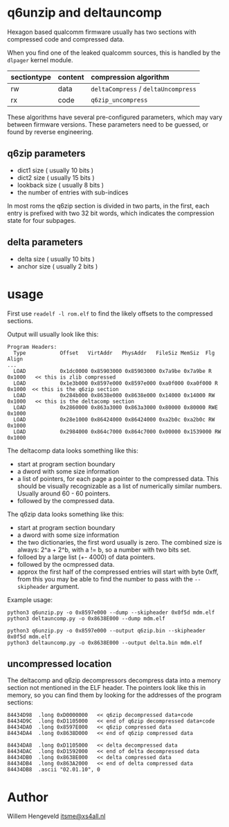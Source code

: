 # q6unzip and deltauncomp

Hexagon based qualcomm firmware usually has two sections with compressed code and compressed data.

When you find one of the leaked qualcomm sources, this is handled by the `dlpager` kernel module.

| sectiontype | content | compression algorithm
|:----------- |:------- |:----------------------
|   rw        | data    | `deltaCompress` / `deltaUncompress`
|   rx        | code    | `q6zip_uncompress`

These algorithms have several pre-configured parameters, which may vary between firmware versions.
These parameters need to be guessed, or found by reverse engineering.

## q6zip parameters

 * dict1 size ( usually 10 bits )
 * dict2 size ( usually 15 bits )
 * lookback size ( usually 8 bits )
 * the number of entries with sub-indices

In most roms the q6zip section is divided in two parts, in the first, each entry is prefixed
with two 32 bit words, which indicates the compression state for four subpages.


## delta parameters

 * delta size ( usually 10 bits )
 * anchor size ( usually 2 bits )

# usage

First use `readelf -l rom.elf`  to find the likely offsets to the compressed sections.

Output will usually look like this:

```
Program Headers:
  Type           Offset   VirtAddr   PhysAddr   FileSiz MemSiz  Flg Align
...
  LOAD           0x1dc0000 0x85903000 0x85903000 0x7a9be 0x7a9be R   0x1000   << this is zlib compressed
  LOAD           0x1e3b000 0x8597e000 0x8597e000 0xa0f000 0xa0f000 R   0x1000  << this is the q6zip section
  LOAD           0x284b000 0x8638e000 0x8638e000 0x14000 0x14000 RW  0x1000   << this is the deltacomp section
  LOAD           0x2860000 0x863a3000 0x863a3000 0x80000 0x80000 RWE 0x1000
  LOAD           0x28e1000 0x86424000 0x86424000 0xa2b0c 0xa2b0c RW  0x1000
  LOAD           0x2984000 0x864c7000 0x864c7000 0x00000 0x1539000 RW  0x1000
```

The deltacomp data looks something like this:

  - start at program section boundary
  - a dword with some size information
  - a list of pointers, for each page a pointer to the compressed data.
    This should be visually recognizable as a list of numerically similar numbers.
    Usually around 60 - 60 pointers.
  - followed by the compressed data.

The q6zip data looks something like this:

  - start at program section boundary
  - a dword with some size information
  - the two dictionaries, the first word usually is zero.
    The combined size is always:   2^a + 2^b,  with a != b, so a number with two bits set.
  - folloed by a large list (+- 4000) of data pointers.
  - followed by the ocmpressed data.
  - approx the first half of the compressed entries will start with byte 0xff, from this you may be able to find the 
    number to pass with the `--skipheader` argument.

Example usage:

```
python3 q6unzip.py -o 0x8597e000 --dump --skipheader 0x0f5d mdm.elf
python3 deltauncomp.py -o 0x8638E000 --dump mdm.elf

python3 q6unzip.py -o 0x8597e000 --output q6zip.bin --skipheader 0x0f5d mdm.elf
python3 deltauncomp.py -o 0x8638E000 --output delta.bin mdm.elf
```


## uncompressed location

The deltacomp and q6zip decompressors decompress data into a memory section not mentioned in the ELF header.
The pointers look like this in memory, so you can find them by looking for the addresses of the program sections:

```
84434D98  .long 0xD0000000   << q6zip decompressed data+code
84434D9C  .long 0xD1105000   << end of q6zip decompressed data+code
84434DA0  .long 0x8597E000   << q6zip compressed data
84434DA4  .long 0x8638D000   << end of q6zip compressed data

84434DA8  .long 0xD1105000   << delta decompressed data
84434DAC  .long 0xD1592000   << end of delta decompressed data
84434DB0  .long 0x8638E000   << delta compressed data
84434DB4  .long 0x863A2000   << end of delta compressed data
84434DB8  .ascii "02.01.10", 0
```


# Author

Willem Hengeveld <itsme@xs4all.nl>

